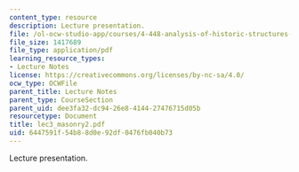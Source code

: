 ```yaml
---
content_type: resource
description: Lecture presentation.
file: /ol-ocw-studio-app/courses/4-448-analysis-of-historic-structures-fall-2004/6447591f54b88d0e92df0476fb040b73_lec3_masonry2.pdf
file_size: 1417689
file_type: application/pdf
learning_resource_types:
- Lecture Notes
license: https://creativecommons.org/licenses/by-nc-sa/4.0/
ocw_type: OCWFile
parent_title: Lecture Notes
parent_type: CourseSection
parent_uid: dee3fa32-dc94-26e8-4144-27476715d05b
resourcetype: Document
title: lec3_masonry2.pdf
uid: 6447591f-54b8-8d0e-92df-0476fb040b73
---
```

Lecture presentation.